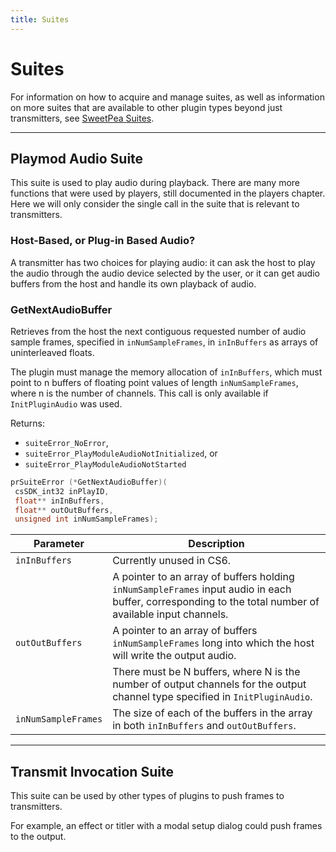 ```yaml
---
title: Suites
---
```

# Suites

For information on how to acquire and manage suites, as well as information on more suites that are available to other plugin types beyond just transmitters, see [SweetPea Suites](../../universals/sweetpea-suites).

---

## Playmod Audio Suite

This suite is used to play audio during playback. There are many more functions that were used by players, still documented in the players chapter. Here we will only consider the single call in the suite that is relevant to transmitters.

### Host-Based, or Plug-in Based Audio?

A transmitter has two choices for playing audio: it can ask the host to play the audio through the audio device selected by the user, or it can get audio buffers from the host and handle its own playback of audio.

### GetNextAudioBuffer

Retrieves from the host the next contiguous requested number of audio sample frames, specified in `inNumSampleFrames`, in `inInBuffers` as arrays of uninterleaved floats.

The plugin must manage the memory allocation of `inInBuffers`, which must point to n buffers of floating point values of length `inNumSampleFrames`, where n is the number of channels. This call is only available if `InitPluginAudio` was used.

Returns:

- `suiteError_NoError`,
- `suiteError_PlayModuleAudioNotInitialized`, or
- `suiteError_PlayModuleAudioNotStarted`

```cpp
prSuiteError (*GetNextAudioBuffer)(
 csSDK_int32 inPlayID,
 float** inInBuffers,
 float** outOutBuffers,
 unsigned int inNumSampleFrames);
```

| Parameter | Description |
|---|---|
| `inInBuffers` | Currently unused in CS6. |
| | A pointer to an array of buffers holding `inNumSampleFrames` input audio in each buffer, corresponding to the total number of available input channels. |
| `outOutBuffers` | A pointer to an array of buffers `inNumSampleFrames` long into which the host will write the output audio. |
| | There must be N buffers, where N is the number of output channels for the output channel type specified in `InitPluginAudio`. |
| `inNumSampleFrames` | The size of each of the buffers in the array in both `inInBuffers` and `outOutBuffers`. |

---

## Transmit Invocation Suite

This suite can be used by other types of plugins to push frames to transmitters.

For example, an effect or titler with a modal setup dialog could push frames to the output.
